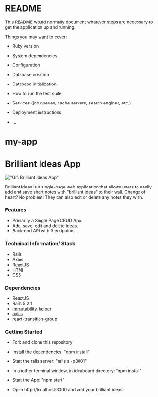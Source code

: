 # README

This README would normally document whatever steps are necessary to get the
application up and running.

Things you may want to cover:

* Ruby version

* System dependencies

* Configuration

* Database creation

* Database initialization

* How to run the test suite

* Services (job queues, cache servers, search engines, etc.)

* Deployment instructions

* ...
# my-app

Brilliant Ideas App
===================

!["Gif: Brilliant Ideas App"](https://github.com/danitiemi/ideasBoard-react/blob/master/ideaboard/public/docs/ideas.gif)


Brilliant Ideas is a single-page web application that allows users to easily add and save short notes with "brilliant ideas" to their wall. Change of heart? No problem! They can also edit or delete any notes they wish. 

### Features

- Primarily a Single Page CRUD App.
- Add, save, edit and delete ideas.
- Back-end API with 3 endpoints.



### Technical Information/ Stack

  - Rails
  - Axios
  - ReactJS
  - HTMl
  - CSS
 


### Dependencies

* ReactJS
* Rails 5.2.1 
* [immutability-helper](https://github.com/kolodny/immutability-helper)
* [axios](https://www.npmjs.com/package/axios)
* [react-transition-group](https://github.com/reactjs/react-transition-group)



### Getting Started

* Fork and clone this repository
* Install the dependencies: "npm install"
* Start the rails server: "rails s -p3001"

* In another terminal window, in ideaboard directory: "npm install"
* Start the App: "npm start"
* Open http://localhost:3000 and add your brilliant ideas!


